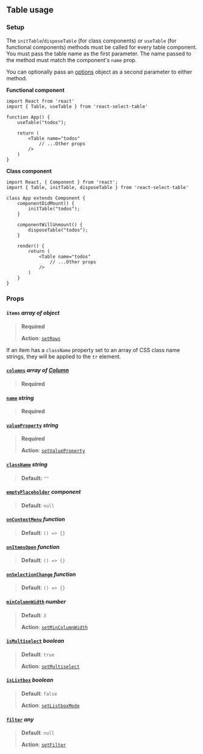 ## Table usage

### Setup

The `initTable`/`disposeTable` (for class components) or `useTable` (for functional components) methods must be called for every table component. You must pass the table name as the first parameter. The name passed to the method must match the component's `name` prop.

You can optionally pass an [options](./core.md#options-object) object as a second parameter to either method.

**Functional component**

```react
import React from 'react'
import { Table, useTable } from 'react-select-table'

function App() {
    useTable("todos");
    
    return (
        <Table name="todos"
            // ...Other props
        />
    )
}
```

**Class component**

```react
import React, { Component } from 'react';
import { Table, initTable, disposeTable } from 'react-select-table'

class App extends Component {
    componentDidMount() {
        initTable("todos");
    }
    
    componentWillUnmount() {
        disposeTable("todos");
    }

    render() {
        return (
            <Table name="todos"
                // ...Other props
            />
        )
    }
}
```

### Props

#### `items` _array of object_

> **Required**
>
> **Action**: [`setRows`](./core.md#setrows)

If an item has a `className` property set to an array of CSS class name strings, they will be applied to the `tr` element.

#### [`columns`](./core.md#columns-array-of-column) _array of [Column](./core.md#column-object)_
> **Required**

#### [`name`](./core.md#name-string) _string_
> **Required**

#### [`valueProperty`](./core.md#valueproperty-string) _string_

> **Required**
>
> **Action**: [`setValueProperty`](./core.md#setvalueproperty)

#### [`className`](./core.md#classname-string) _string_

> **Default:** `""`

#### [`emptyPlaceholder`](./core.md#emptyplaceholder-component) _component_

> **Default**: `null`

#### [`onContextMenu`](./core.md#oncontextmenu-function) _function_

>  **Default**: `() => {}`

#### [`onItemsOpen`](./core.md#onitemsopen-function) _function_

> **Default**: `() => {}`

#### [`onSelectionChange`](./core.md#onselectionchange-function) _function_

> **Default**: `() => {}`

#### [`minColumnWidth`](./core.md#mincolumnwidth-number) *number*

> **Default**: `3`
>
> **Action**: [`setMinColumnWidth`](./core.md#setmincolumnwidth)

#### [`isMultiselect`](./core.md#ismultiselect-boolean) *boolean*

> **Default**: `true`
>
> **Action**: [`setMultiselect`](./core.md#setmultiselect)

#### [`isListbox`](./core.md#islistbox-boolean) *boolean*

> **Default**: `false`
>
> **Action**: [`setListboxMode`](./core.md#setlistboxmode)

#### [`filter`](./core.md#filter-any) *any*

> **Default**: `null`
>
> **Action**: [`setFilter`](./core.md#setfilter)
